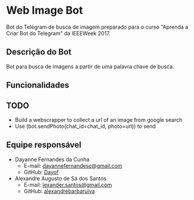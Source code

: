 # Web Image Bot

Bot do Telegram de busca de imagem preparado para o curso "Aprenda a Criar Bot do Telegram" da IEEEWeek 2017.

## Descrição do Bot

Bot para busca de imagens a partir de uma palavra chave de busca.

## Funcionalidades

## TODO

- Build a webscrapper to collect a url of an image from google search
- Use (bot.sendPhoto(chat_id=chat_id, photo=url)) to send

## Equipe responsável

- Dayanne Fernandes da Cunha
  - E-mail: dayannefernandesc@gmail.com
  - GitHub: [Dayof](https://github.com/Dayof)
- Alexandre Augusto de Sá dos Santos
  - E-mail: lexander.santos@gmail.com
  - GitHub: [alexandrebarbaruiva](https://github.com/alexandrebarbaruiva)
